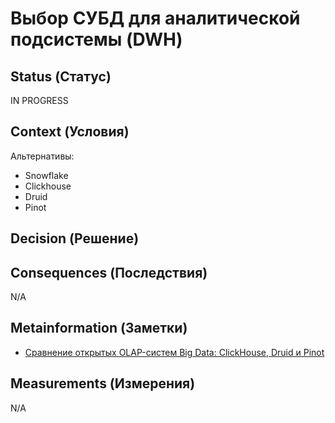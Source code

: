 # Выбор СУБД для аналитической подсистемы (DWH)

## Status (Статус)
IN PROGRESS

## Context (Условия)
Альтернативы:
- Snowflake
- Clickhouse
- Druid
- Pinot

## Decision (Решение)

## Consequences (Последствия)
N/A

## Metainformation (Заметки)
* [Сравнение открытых OLAP-систем Big Data: ClickHouse, Druid и Pinot](https://habr.com/ru/companies/oleg-bunin/articles/351308/)

## Measurements (Измерения)
N/A
